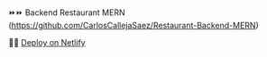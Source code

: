 ⏩⏩ Backend Restaurant MERN (https://github.com/CarlosCallejaSaez/Restaurant-Backend-MERN)

🚀🚀 [Deploy on Netlify](https://655c8ee94572f2701e1664d7--sparkling-custard-705e73.netlify.app/)
